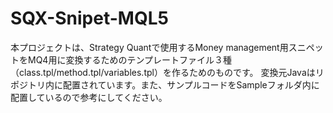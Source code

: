 # SQX-Snipet-MQL5

本プロジェクトは、Strategy Quantで使用するMoney management用スニペットをMQ4用に変換するためのテンプレートファイル３種（class.tpl/method.tpl/variables.tpl）を作るためのものです。
変換元Javaはリポジトリ内に配置されています。また、サンプルコードをSampleフォルダ内に配置しているので参考にしてください。
